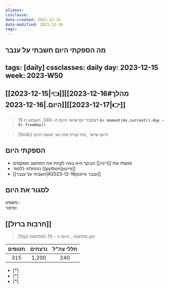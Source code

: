 ```yaml
---
aliases: 
cssclasse: 
date-created: 2023-12-16
date-modified: 2023-12-16
tags: 
---
```

מה הספקתי היום
חשבתי על ענבר
---

tags: [daily]
cssclasses: daily
day: 2023-12-15
week: 2023-W50
---

## [[2023-12-15|👈]][[2023-12-16#מהלך היום.|2023-12-16]][[2023-12-17|👉]]

>  15 דצמבר יום שישי היום ה- 349, השבוע ה **`$= moment(dv.current().day - 0).fromNow()`**

 > [!todo] היום שישי , מה קורה ומה אני עושה היום

## הספקתי היום

- פגשתי את [[דינה]] הבוקר היא באה לקחת את המחשב ממקסים
- התחלתי ללמוד [[python|פייטון]]
- [[ענבר איזנמן#2023-12-16|חשבתי על ענבר]]

## לסגור את היום

משפט::  
סיפור::

## [[חרבות ברזל]]

> [!tip]  יומן מלחמה , היום ה - 70 למלחמה

 | חטופים | נרצחים | חללי צה"ל |
 |:------:|:------:|:---------:|
 | 315    | 1,200  | 240       |
 
- [*]  
- [*]  
- [*]  
